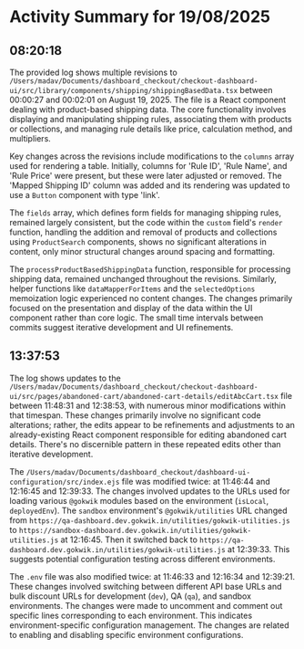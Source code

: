 # Activity Summary for 19/08/2025

## 08:20:18
The provided log shows multiple revisions to `/Users/madav/Documents/dashboard_checkout/checkout-dashboard-ui/src/library/components/shipping/shippingBasedData.tsx` between 00:00:27 and 00:02:01 on August 19, 2025.  The file is a React component dealing with product-based shipping data.  The core functionality involves displaying and manipulating shipping rules, associating them with products or collections, and managing rule details like price, calculation method, and multipliers.

Key changes across the revisions include modifications to the `columns` array used for rendering a table.  Initially,  columns for 'Rule ID', 'Rule Name', and 'Rule Price' were present, but these were later adjusted or removed. The 'Mapped Shipping ID' column was added and its rendering was updated to use a `Button` component with type 'link'.

The `fields` array, which defines form fields for managing shipping rules, remained largely consistent, but the code within the `custom` field's `render` function, handling the addition and removal of products and collections using `ProductSearch` components, shows no significant alterations in content, only minor structural changes around spacing and formatting.

The `processProductBasedShippingData` function, responsible for processing shipping data, remained unchanged throughout the revisions.  Similarly, helper functions like `dataMapperForItems` and the `selectedOptions` memoization logic experienced no content changes.  The changes primarily focused on the presentation and display of the data within the UI component rather than core logic.  The small time intervals between commits suggest iterative development and UI refinements.


## 13:37:53
The log shows updates to the `/Users/madav/Documents/dashboard_checkout/checkout-dashboard-ui/src/pages/abandoned-cart/abandoned-cart-details/editAbcCart.tsx` file between 11:48:31 and 12:38:53, with numerous minor modifications within that timespan.  These changes primarily involve no significant code alterations; rather, the edits appear to be refinements and adjustments to an already-existing React component responsible for editing abandoned cart details. There's no discernible pattern in these repeated edits other than iterative development.


The `/Users/madav/Documents/dashboard_checkout/dashboard-ui-configuration/src/index.ejs` file was modified twice: at 11:46:44 and 12:16:45 and 12:39:33. The changes involved updates to the URLs used for loading various  `@gokwik` modules based on the environment (`isLocal`, `deployedEnv`).  The `sandbox` environment's `@gokwik/utilities`  URL changed from `https://qa-dashboard.dev.gokwik.in/utilities/gokwik-utilities.js` to `https://sandbox-dashboard.dev.gokwik.in/utilities/gokwik-utilities.js` at 12:16:45.  Then it switched back to `https://qa-dashboard.dev.gokwik.in/utilities/gokwik-utilities.js` at 12:39:33.  This suggests potential configuration testing across different environments.

The `.env` file was also modified twice: at 11:46:33 and 12:16:34 and 12:39:21.  These changes involved switching between different API base URLs and bulk discount URLs for development (`dev`), QA (`qa`), and sandbox environments.  The changes were made to uncomment and comment out specific lines corresponding to each environment.  This indicates environment-specific configuration management.  The changes are related to enabling and disabling specific environment configurations.
